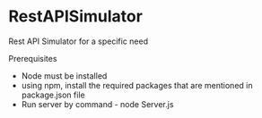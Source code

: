 RestAPISimulator
================
Rest API Simulator for a specific need

Prerequisites
- Node must be installed
- using npm, install the required packages that are mentioned in package.json file
- Run server by command - node Server.js
